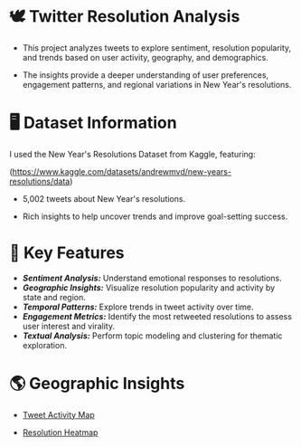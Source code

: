 # 🕊️ Twitter Resolution Analysis

* This project analyzes tweets to explore sentiment, resolution popularity, and trends based on user activity, geography, and demographics.
   
* The insights provide a deeper understanding of user preferences, engagement patterns, and regional variations in New Year's resolutions.

# 🖥️ Dataset Information
I used the New Year's Resolutions Dataset from Kaggle, featuring: 

(https://www.kaggle.com/datasets/andrewmvd/new-years-resolutions/data)

* 5,002 tweets about New Year's resolutions.

* Rich insights to help uncover trends and improve goal-setting success.

# 🎯 Key Features

* ***Sentiment Analysis:*** Understand emotional responses to resolutions.
* ***Geographic Insights:*** Visualize resolution popularity and activity by state and region.
* ***Temporal Patterns:*** Explore trends in tweet activity over time.
* ***Engagement Metrics:*** Identify the most retweeted resolutions to assess user interest and virality.
* ***Textual Analysis:*** Perform topic modeling and clustering for thematic exploration.

# 🌎 Geographic Insights

* [Tweet Activity Map](https://tubakrc.github.io/Data_Science_Projects_4/tweet_activity_map.html)
  
* [Resolution Heatmap](https://tubakrc.github.io/Data_Science_Projects_4/resolution_heatmap.html)
